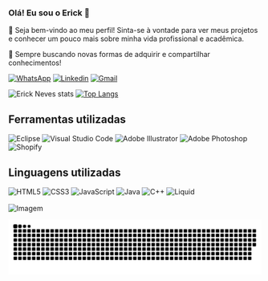 ### Olá! Eu sou o Erick 🤝

🚩 Seja bem-vindo ao meu perfil! Sinta-se à vontade para ver meus projetos e conhecer um pouco mais sobre minha vida profissional e acadêmica.

📜 Sempre buscando novas formas de adquirir e compartilhar conhecimentos!

  [![WhatsApp](https://img.shields.io/badge/WhatsApp-25D366?style=for-the-badge&logo=whatsapp&logoColor=white)](https://wa.me/+5514988364827)
[![Linkedin](https://img.shields.io/badge/LinkedIn-0077B5?style=for-the-badge&logo=linkedin&logoColor=white)](https://www.linkedin.com/in/erick-neves-3a9252321/)
[![Gmail](https://img.shields.io/badge/Gmail-333333?style=for-the-badge&logo=gmail&logoColor=red)](mailto:erickedu211@gmail.com)

![Erick Neves stats](https://github-readme-stats.vercel.app/api?username=erickeneves&locale=pt-br&count_private=true&show_icons=true&theme=tokyonight)   [![Top Langs](https://github-readme-stats.vercel.app/api/top-langs/?username=erickeneves&layout=donut&locale=pt-br&count_private=true&theme=tokyonight)](https://github.com/erickeneves/github-readme-stats)

## Ferramentas utilizadas
![Eclipse](https://img.shields.io/badge/Eclipse-FE7A16.svg?style=for-the-badge&logo=Eclipse&logoColor=white)
![Visual Studio Code](https://img.shields.io/badge/Visual%20Studio%20Code-0078d7.svg?style=for-the-badge&logo=visual-studio-code&logoColor=white)
![Adobe Illustrator](https://img.shields.io/badge/adobe%20illustrator-%23FF9A00.svg?style=for-the-badge&logo=adobe%20illustrator&logoColor=white)
![Adobe Photoshop](https://img.shields.io/badge/adobe%20photoshop-%2331A8FF.svg?style=for-the-badge&logo=adobe%20photoshop&logoColor=white)
![Shopify](https://img.shields.io/badge/shopify-7AB55C.svg?style=for-the-badge&logo=shopify&logoColor=white)

## Linguagens utilizadas

![HTML5](https://img.shields.io/badge/HTML5-E34F26?style=for-the-badge&logo=html5&logoColor=white)
![CSS3](https://img.shields.io/badge/CSS3-1572B6?style=for-the-badge&logo=css3&logoColor=white)
![JavaScript](https://img.shields.io/badge/JavaScript-F7DF1E?style=for-the-badge&logo=javascript&logoColor=black)
![Java](https://img.shields.io/badge/java-%23ED8B00.svg?style=for-the-badge&logo=openjdk&logoColor=white)
![C++](https://img.shields.io/badge/C%2B%2B-00599C?style=for-the-badge&logo=c%2B%2B&logoColor=white)
![Liquid](https://img.shields.io/badge/Liquid-8A2BE2)

<!-- GIF -->
<p align="left">
  <img align="center" src="https://cdnb.artstation.com/p/assets/images/images/036/125/405/original/igor-freitas-mesa.gif?1616779562" alt="Imagem">
</p>
 
<picture align="center">
  <source media="(prefers-color-scheme: dark)" srcset="https://raw.githubusercontent.com/erickeneves/erickeneves/output/github-contribution-grid-snake-dark.svg">
  <source media="(prefers-color-scheme: light)" srcset="https://raw.githubusercontent.com/erickeneves/erickeneves/output/github-contribution-grid-snake-dark.svg">
  <img align="center" alt="github contribution grid snake animation" src="https://raw.githubusercontent.com/erickeneves/erickeneves/output/github-contribution-grid-snake.svg">
</picture>

